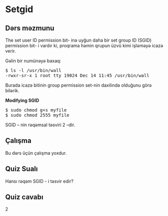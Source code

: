 # Setgid

## Dərs məzmunu

The set user ID permission bit- inə uyğun daha bir set group ID (SGID) permission bit- i vardır ki, proqrama həmin qrupun üzvü kimi işləməyə icazə verir.

Gəlin bir numünəyə baxaq: 

<pre>$ ls -l /usr/bin/wall
-rwxr-sr-x 1 root tty 19024 Dec 14 11:45 /usr/bin/wall
</pre>

Burada icazə bitinin group permission set-nin daxilində olduğunu görə bilərik.

<b>Modifying SGID</b>

<pre>$ sudo chmod g+s myfile
$ sudo chmod 2555 myfile
</pre>

SGID – nin rəqəmsal təsviri 2 –dir.

## Çalışma

Bu dərs üçün çalışma yoxdur.

## Quiz Sualı

Hansı rəqəm SGID - i təsvir edir?

## Quiz cavabı

2
